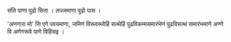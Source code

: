संति पाणा पुढो सिता । लज्जमाणा पुढो पास । 

'अणगारा मो' त्ति एगे पवयमाणा, जमिणं विरूवरूवेहिं सत्थेहिं पुढविकम्मसमारंभेणं पुढविसत्थं समारंभमाणे अण्णे वि अणेगरूवे पाणे विहिंसइ । 
